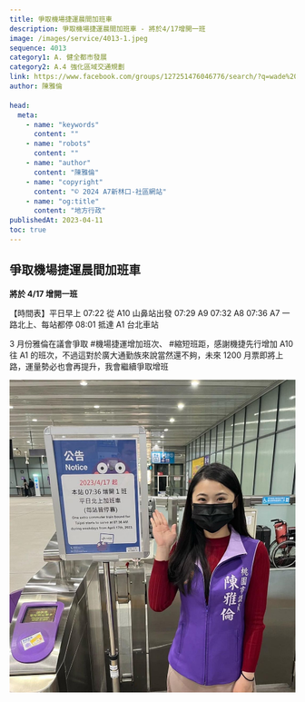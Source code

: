 ```yaml
---
title: 爭取機場捷運晨間加班車
description: 爭取機場捷運晨間加班車 - 將於4/17增開一班
image: /images/service/4013-1.jpeg
sequence: 4013
category1: A. 健全都市發展
category2: A.4 強化區域交通規劃
link: https://www.facebook.com/groups/127251476046776/search/?q=wade%20chan
author: 陳雅倫

head:
  meta:
    - name: "keywords"
      content: ""
    - name: "robots"
      content: ""
    - name: "author"
      content: "陳雅倫"
    - name: "copyright"
      content: "© 2024 A7新林口-社區網站"
    - name: "og:title"
      content: "地方行政"
publishedAt: 2023-04-11
toc: true
---
```


## 爭取機場捷運晨間加班車

**將於 4/17 增開一班**

【時間表】平日早上 07:22 從 A10 山鼻站出發 07:29 A9 07:32 A8 07:36 A7 一路北上、每站都停 08:01 抵達 A1 台北車站

3 月份雅倫在議會爭取 #機場捷運增加班次、 #縮短班距，感謝機捷先行增加 A10 往 A1 的班次，不過這對於廣大通勤族來說當然還不夠，未來 1200 月票即將上路，運量勢必也會再提升，我會繼續爭取增班

![s4013-1.jpeg](/images/service/s4013-1.jpeg)
